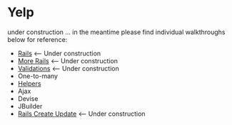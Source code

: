 Yelp
=====

under construction ... in the meantime please find individual walkthroughs below for reference:


* [Rails](https://github.com/makersacademy/Walkthroughs/blob/master/rails.md) <-- Under construction
* [More Rails](https://github.com/makersacademy/Walkthroughs/blob/master/more_rails.md) <-- Under construction
* [Validations](https://github.com/makersacademy/Walkthroughs/blob/master/validations.md) <-- Under construction
* One-to-many
* [Helpers](https://github.com/makersacademy/Walkthroughs/blob/master/helpers.md)
* Ajax
* Devise
* JBuilder
* [Rails Create Update](https://github.com/makersacademy/Walkthroughs/blob/master/rails_create_update.md)  <-- Under construction
